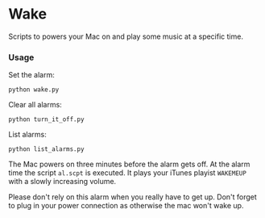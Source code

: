 # Wake

Scripts to powers your Mac on and play some music at a specific time.

### Usage

Set the alarm:

	python wake.py

Clear all alarms:

	python turn_it_off.py

List alarms:

	python list_alarms.py

The Mac powers on three minutes before the alarm gets off. At the alarm time the script `al.scpt` is executed. It plays your iTunes playist `WAKEMEUP` with a slowly increasing volume.

Please don't rely on this alarm when you really have to get up. Don't forget to plug in your power connection as otherwise the mac won't wake up. 